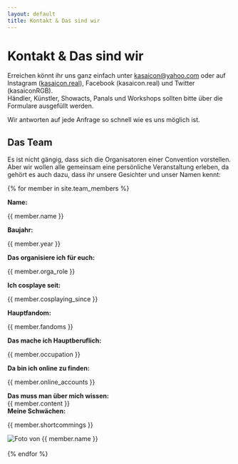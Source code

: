 ```yaml
---
layout: default
title: Kontakt & Das sind wir
---
```


# Kontakt & Das sind wir

Erreichen könnt ihr uns ganz einfach unter [kasaicon@yahoo.com](mailto:kasaicon@yahoo.com) oder auf Instagram ([kasaicon.real](instagram.com/kasaicon.real/)), Facebook (kasaicon.real) und Twitter (kasaiconRGB). <br>
Händler, Künstler, Showacts, Panals und Workshops sollten bitte über die Formulare ausgefüllt werden. 

Wir antworten auf jede Anfrage so schnell wie es uns möglich ist. 

## Das Team

Es ist nicht gängig, dass sich die Organisatoren einer Convention vorstellen. 
Aber wir wollen alle gemeinsam eine persönliche Veranstaltung erleben, da gehört es auch dazu, dass ihr unsere Gesichter und unser Namen kennt:

{% for member in site.team_members %}
<div class="row">
<div class="col-xl-6">
<div class="row"><div class="col-md-4"> <b> Name:                          </b></div><div class="col-md-8"> <p>{{ member.name }}             </p></div> </div>
<div class="row"><div class="col-md-4"> <b> Baujahr:                       </b></div><div class="col-md-8"> <p>{{ member.year }}             </p></div> </div>
<div class="row"><div class="col-md-4"> <b> Das organisiere ich für euch:  </b></div><div class="col-md-8"> <p>{{ member.orga_role }}        </p></div> </div>
<div class="row"><div class="col-md-4"> <b> Ich cosplaye seit:             </b></div><div class="col-md-8"> <p>{{ member.cosplaying_since }} </p></div> </div>
<div class="row"><div class="col-md-4"> <b> Hauptfandom:                   </b></div><div class="col-md-8"> <p>{{ member.fandoms }}          </p></div> </div>
<div class="row"><div class="col-md-4"> <b> Das mache ich Hauptberuflich:  </b></div><div class="col-md-8"> <p>{{ member.occupation }}       </p></div> </div>
<div class="row"><div class="col-md-4"> <b> Da bin ich online zu finden:   </b></div><div class="col-md-8"> <p>{{ member.online_accounts }}  </p></div> </div>
<div class="row"><div class="col-md-4"> <b> Das muss man über mich wissen: </b></div><div class="col-md-8">    {{ member.content }}          </div> </div>
<div class="row"><div class="col-md-4"> <b> Meine Schwächen:               </b></div><div class="col-md-8"> <p>{{ member.shortcommings }}    </p></div> </div>
</div>
<div class="col-xl-6 bg-dark">
<img src="{{ member.image }}" alt="Foto von {{ member.name }}" class="text-white">
</div>
</div>
<br>
{% endfor %}
